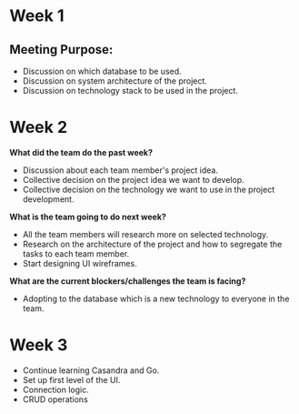 # Week 1

## Meeting Purpose:
*  Discussion on which database to be used.
*  Discussion on system architecture of the project.
*  Discussion on technology stack to be used in the project.

# Week 2
**What did the team do the past week?**
* Discussion about each team member's project idea.
* Collective decision on the project idea we want to develop.
* Collective decision on the technology we want to use in the project development.

**What is the team going to do next week?**
* All the team members will research more on selected technology.
* Research on the architecture of the project and how to segregate the tasks to each team member.
* Start designing UI wireframes.

**What are the current blockers/challenges the team is facing?**
* Adopting to the database which is a new technology to everyone in the team.

# Week 3
* Continue learning Casandra and Go.
* Set up first level of the UI.
* Connection logic.
* CRUD operations